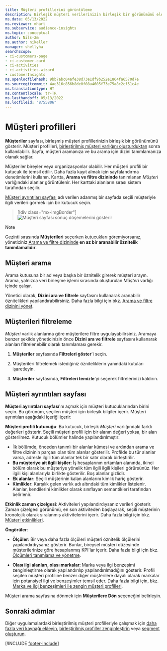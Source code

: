 ```yaml
---
title: Müşteri profillerini görüntüleme
description: Birleşik müşteri verilerinizin birleşik bir görünümünü elde edin.
ms.date: 05/13/2022
ms.reviewer: mhart
ms.subservice: audience-insights
ms.topic: conceptual
author: Nils-2m
ms.author: nikeller
manager: shellyha
searchScope:
- ci-customers-page
- ci-customer-card
- ci-activities
- ci-activities-wizard
- customerInsights
ms.openlocfilehash: 9bb7abc04afe38d73e1df9b252e1864fa6570d7e
ms.sourcegitcommit: 4ae316c856b8de0f08a4605f73e75a8c2cf51c4e
ms.translationtype: HT
ms.contentlocale: tr-TR
ms.lasthandoff: 05/13/2022
ms.locfileid: "8755806"
---
```

# <a name="customer-profiles"></a>Müşteri profilleri

**Müşteriler** sayfası, birleşmiş müşteri profillerinizin birleşik bir görünümünü gösterir. Müşteri profilleri, [birleştirilmiş müşteri varlığını oluşturduktan](data-unification.md) sonra kullanılabilir. Sayfa, müşteri aramanıza ve bu arama için dizini tanımlamanıza olanak sağlar.

Müşteriler bireyler veya organizasyonlar olabilir. Her müşteri profili bir kutucuk ile temsil edilir. Daha fazla kayıt almak için sayfalandırma denetimlerini kullanın. Kartta, **Arama ve filtre dizininde** tanımlanan *Müşteri* varlığındaki alanlar görüntülenir. Her karttaki alanların sırası sistem tarafından seçilir.

[Müşteri ayrıntıları sayfası](customer-profiles.md#customer-details-page) adı verilen adanmış bir sayfada seçili müşteriyle ilgili verileri görmek için bir kutucuk seçin.

> [!div class="mx-imgBorder"]
> ![Müşteri sayfası sonuç döşemelerini gösterir](media/customers-page-result-tiles-B2C.png "Müşteri sayfası sonuç döşemelerini gösterir")

> [!NOTE]
> Gezinti sırasında **Müşterileri** seçerken kutucukları göremiyorsanız, yöneticiniz [Arama ve filtre dizininde](search-filter-index.md) **en az bir aranabilir öznitelik tanımlamalıdır**.

## <a name="search-for-customers"></a>Müşteri arama

Arama kutusuna bir ad veya başka bir öznitelik girerek müşteri arayın. Arama, yalnızca veri birleşme işlemi sırasında oluşturulan *Müşteri* varlığı içinde çalışır.

Yönetici olarak, **Dizini ara ve filtrele** sayfasını kullanarak aranabilir öznitelikleri yapılandırabilirsiniz. Daha fazla bilgi için bkz. [Arama ve filtre dizinini yönet](search-filter-index.md).

## <a name="filter-customers"></a>Müşterileri filtreleme

*Müşteri* varlık alanlarına göre müşterilere filtre uygulayabilirsiniz. Aramaya benzer şekilde yöneticinizin önce **Dizini ara ve filtrele** sayfasını kullanarak alanları filtrelenebilir olarak tanımlaması gerekir.

1. **Müşteriler** sayfasında **Filtreleri göster**'i seçin.

1. Müşterileri filtrelemek istediğiniz özniteliklerin yanındaki kutuları işaretleyin.

1. **Müşteriler** sayfasında, **Filtreleri temizle**'yi seçerek filtrelerinizi kaldırın.

## <a name="customer-details-page"></a>Müşteri ayrıntıları sayfası

**Müşteri ayrıntıları sayfası**'nı açmak için müşteri kutucuklarından birini seçin. Bu görünüm, seçilen müşteri için birleşik bilgiler içerir. Müşteri ayrıntıları aşağıdaki içeriği içerir:

**Müşteri profili kutucuğu**: Bu kutucuk, birleşik *Müşteri* varlığındaki farklı değerleri gösterir. Seçili müşteri profili için bir alanın değeri yoksa, bir alan gösterilmez. Kutucuk bölümler halinde yapılandırılmıştır:

- İlk bölümde, önceden tanımlı bir alanlar kümesi ve ardından arama ve filtre dizininin parçası olan tüm alanlar gösterilir. Profilde bu tür alanlar varsa, adresle ilgili tüm alanlar tek bir satır olarak birleştirilir.
- **Bu müşteriye ait ilgili kişiler**: İş hesaplarının ortamları alanında, ikinci bölüm olarak bu müşteriye yönelik tüm ilgili ilgili kişileri görürsünüz. Her ilgili kişi alanlarıyla birlikte gösterilir. Boş alanlar gizlidir.
- **Ek alanlar**: Seçili müşterinin kalan alanlarını kimlik hariç gösterir.
- **Kimlikler**: Karşılık gelen varlık adı altındaki tüm kimlikler listelenir. Alanlar, kendilerini kimlikler olarak sınıflayan semantikleri tarafından belirlenir.

**Etkinlik zaman çizelgesi**: Aktiviteleri yapılandırdıysanız verileri gösterir. Zaman çizelgesi görünümü, en son aktiviteden başlayarak, seçili müşterinin kronolojik olarak sıralanmış aktivitelerini içerir. Daha fazla bilgi için bkz. [Müşteri etkinlikleri](activities.md).

**Öngörüler**:

- **Ölçüler**: Bir veya daha fazla ölçüleri müşteri öznitelik ölçülerini yapılandırdıysanız gösterir. Bunlar, bireysel müşteri düzeyinde müşterilerinize göre hesaplanmış KPI'lar içerir. Daha fazla bilgi için bkz. [Ölçümleri tanımlama ve yönetme](measures.md).

- **Olası ilgi alanları, olası markalar**: Marka veya ilgi benzeşimi zenginleştirme olarak yapılandırılıp yapılandırılmadığını gösterir. Profili seçilen müşteri profiline benzer diğer müşterilere dayalı olarak markalar için potansiyel ilgi ve benzeşimler temsil eder. Daha fazla bilgi için, bkz. [Marka ve ilgi benzeşimleri ile zengin müşteri profilleri](enrichment-microsoft.md).

Müşteri arama sayfasına dönmek için **Müşterilere Dön** seçeneğini belirleyin.

## <a name="next-steps"></a>Sonraki adımlar

Diğer uygulamalardaki birleştirilmiş müşteri profilleriyle çalışmak için [daha fazla veri kaynağı ekleyin](data-sources.md), [birleştirilmiş profiller zenginleştirin](enrichment-hub.md) veya [segment oluşturun](segments.md).

[!INCLUDE [footer-include](includes/footer-banner.md)]
